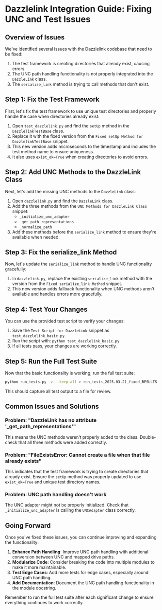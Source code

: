 # Dazzlelink Integration Guide: Fixing UNC and Test Issues

## Overview of Issues

We've identified several issues with the Dazzlelink codebase that need to be fixed:

1. The test framework is creating directories that already exist, causing errors.
2. The UNC path handling functionality is not properly integrated into the `DazzleLink` class.
3. The `serialize_link` method is trying to call methods that don't exist.

## Step 1: Fix the Test Framework

First, let's fix the test framework to use unique test directories and properly handle the case when directories already exist:

1. Open `test_dazzlelink.py` and find the `setUp` method in the `DazzlelinkTestBase` class.
2. Replace it with the fixed version from the `Fixed setUp Method for DazzlelinkTestBase` snippet.
3. This new version adds microseconds to the timestamp and includes the test method name to ensure uniqueness.
4. It also uses `exist_ok=True` when creating directories to avoid errors.

## Step 2: Add UNC Methods to the DazzleLink Class

Next, let's add the missing UNC methods to the `DazzleLink` class:

1. Open `dazzlelink.py` and find the `DazzleLink` class.
2. Add the three methods from the `UNC Methods for DazzleLink Class` snippet:
   - `_initialize_unc_adapter`
   - `_get_path_representations`
   - `_normalize_path`
3. Add these methods before the `serialize_link` method to ensure they're available when needed.

## Step 3: Fix the serialize_link Method

Now, let's update the `serialize_link` method to handle UNC functionality gracefully:

1. In `dazzlelink.py`, replace the existing `serialize_link` method with the version from the `Fixed serialize_link Method` snippet.
2. This new version adds fallback functionality when UNC methods aren't available and handles errors more gracefully.

## Step 4: Test Your Changes

You can use the provided test script to verify your changes:

1. Save the `Test Script for DazzleLink` snippet as `test_dazzlelink_basic.py`.
2. Run the script with: `python test_dazzlelink_basic.py`
3. If all tests pass, your changes are working correctly.

## Step 5: Run the Full Test Suite

Now that the basic functionality is working, run the full test suite:

```bash
python run_tests.py -v --keep-all > run_tests_2025.03.21_fixed_RESULTS.txt 2>&1
```

This should capture all test output to a file for review.

## Common Issues and Solutions

### Problem: "DazzleLink has no attribute '_get_path_representations'"

This means the UNC methods weren't properly added to the class. Double-check that all three methods were added correctly.

### Problem: "FileExistsError: Cannot create a file when that file already exists"

This indicates that the test framework is trying to create directories that already exist. Ensure the `setUp` method was properly updated to use `exist_ok=True` and unique test directory names.

### Problem: UNC path handling doesn't work

The UNC adapter might not be properly initialized. Check that `_initialize_unc_adapter` is calling the `UNCAdapter` class correctly.

## Going Forward

Once you've fixed these issues, you can continue improving and expanding the functionality:

1. **Enhance Path Handling**: Improve UNC path handling with additional conversion between UNC and mapped drive paths.
2. **Modularize Code**: Consider breaking the code into multiple modules to make it more maintainable.
3. **Test Edge Cases**: Add more tests for edge cases, especially around UNC path handling.
4. **Add Documentation**: Document the UNC path handling functionality in the module docstring.

Remember to run the full test suite after each significant change to ensure everything continues to work correctly.